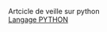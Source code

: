 Artcicle de veille sur python  
[Langage PYTHON](https://www.lemondeinformatique.fr/actualites/lire-python-elimine-les-modules-obsoletes-de-sa-bibliotheque-standard-92551.htmlL)
